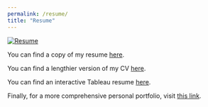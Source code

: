 ```yaml
---
permalink: /resume/
title: "Resume"
---
```


[![Resume](https://raw.githubusercontent.com/connorrothschild/connorrothschild.github.io/master/_assets/images/resume.jpg)](https://docs.google.com/viewer?url=https://github.com/connorrothschild/connorrothschild.github.io/raw/master/figs/ConnorRothschildResume.pdf)

You can find a copy of my resume [here](https://docs.google.com/viewer?url=https://github.com/connorrothschild/connorrothschild.github.io/raw/master/figs/ConnorRothschildResume.pdf).

You can find a lengthier version of my CV [here](https://connorrothschild.github.io/markdown-cv/).

You can find an interactive Tableau resume [here](https://public.tableau.com/profile/connor.rothschild#!/vizhome/Resume_15640874129900/Resume?publish=yes).

Finally, for a more comprehensive personal portfolio, visit [this link](https://www.connorrothschild.com).
